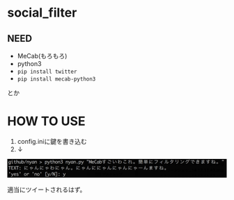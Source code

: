 # social_filter

## NEED

- MeCab(もろもろ)
- python3
- `pip install twitter`
- `pip install mecab-python3`

とか

# HOW TO USE

1. config.iniに鍵を書き込む
2. ↓

![howtouse](howtouse.png "にゃーん")


適当にツイートされるはず。